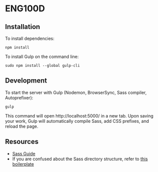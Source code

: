 # ENG100D

## Installation

To install dependencies:

```shell
npm install
```

To install Gulp on the command line:

```
sudo npm install --global gulp-cli
```

## Development

To start the server with Gulp (Nodemon, BrowserSync, Sass compiler, Autoprefixer):

```shell
gulp
```
This command will open http://localhost:5000/ in a new tab. Upon saving your work, Gulp will automatically compile Sass, add CSS prefixes, and reload the page.

## Resources

* [Sass Guide](https://sass-lang.com/guide)
* If you are confused about the Sass directory structure, refer to [this boilerplate](https://github.com/HugoGiraudel/sass-boilerplate/tree/master/stylesheets)
